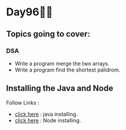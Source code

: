 # Day96🧑‍💻
## Topics going to cover: 
### DSA
- Write a program merge the two arrays.
- Write a program find the shortest palidrom.

## Installing the Java and Node 
Follow Links : 
- [click here](https://www.java.com/en/download/help/download_options.html) : java installing.
- [click here](https://nodejs.org/en/download) : Node installing.